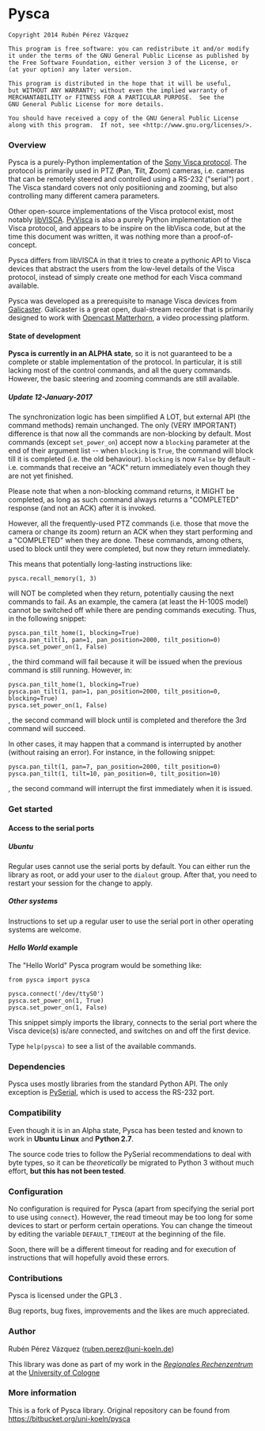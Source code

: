 # Pysca
    Copyright 2014 Rubén Pérez Vázquez
    
    This program is free software: you can redistribute it and/or modify
    it under the terms of the GNU General Public License as published by
    the Free Software Foundation, either version 3 of the License, or
    (at your option) any later version.
    
    This program is distributed in the hope that it will be useful,
    but WITHOUT ANY WARRANTY; without even the implied warranty of
    MERCHANTABILITY or FITNESS FOR A PARTICULAR PURPOSE.  See the
    GNU General Public License for more details.
    
    You should have received a copy of the GNU General Public License
    along with this program.  If not, see <http://www.gnu.org/licenses/>.

### Overview ###
Pysca is a purely-Python implementation of the [Sony Visca protocol](http://en.wikipedia.org/wiki/VISCA_Protocol). The protocol is primarily used in PTZ (**P**an, **T**ilt, **Z**oom) cameras, i.e. cameras that can be remotely steered and controlled using a RS-232 ("serial") port . The Visca standard covers not only positiioning and zooming, but also controlling many different camera parameters.

Other open-source implementations of the Visca protocol exist, most notably [libVISCA](http://damien.douxchamps.net/libvisca/). [PyVisca](https://github.com/mutax/PyVisca) is also a purely Python implementation of the Visca protocol, and appears to be inspire on the libVisca code, but at the time this document was written, it was nothing more than a proof-of-concept. 

Pysca differs from libVISCA in that it tries to create a pythonic API to Visca devices that abstract the users from the low-level details of the Visca protocol,  instead of simply create one method for each Visca command available.

Pysca was developed as a prerequisite to manage Visca devices from [Galicaster](http://galicaster.org). Galicaster is a great open, dual-stream recorder that is primarily designed to work with [Opencast Matterhorn](http://opencast.org/matterhorn/), a video processing platform.

#### State of development ####
**Pysca is currently in an ALPHA state**, so it is not guaranteed to be a complete or stable implementation of the protocol. In particular, it is still lacking most of the control commands, and all the query commands. However, the basic steering and zooming commands are still available.

##### Update 12-January-2017 #####

The synchronization logic has been simplified A LOT, but external API (the command methods) remain unchanged. The only (VERY IMPORTANT) difference is that now all the commands are non-blocking by default. Most commands (except `set_power_on`) accept now a `blocking` parameter at the end of their argument list -- when `blocking` is `True`, the command will block till it is completed (i.e. the old behaviour). `blocking` is now `False` by default -i.e. commands that receive an "ACK" return immediately even though they are not yet finished.

Please note that when a non-blocking command returns, it MIGHT be completed, as long as such command always returns a "COMPLETED" response (and not an ACK) after it is invoked.

However, all the frequently-used PTZ commands (i.e. those that move the camera or change its zoom) return an ACK when they start performing and a "COMPLETED" when they are done. These commands, among others, used to block until they were completed, but now they return immediately.

This means that potentially long-lasting instructions like:

```
pysca.recall_memory(1, 3)
```

will NOT be completed when they return, potentially causing the next commands to fail. As an example, the camera (at least the H-100S model) cannot be switched off while there are pending commands executing. Thus, in the following snippet:

```
pysca.pan_tilt_home(1, blocking=True)
pysca.pan_tilt(1, pan=1, pan_position=2000, tilt_position=0)
pysca.set_power_on(1, False)
```

, the third command will fail because it will be issued when the previous command is still running. However, in:

```
pysca.pan_tilt_home(1, blocking=True)
pysca.pan_tilt(1, pan=1, pan_position=2000, tilt_position=0, blocking=True)
pysca.set_power_on(1, False)
```

, the second command will block until is completed and therefore the 3rd command will succeed.

In other cases, it may happen that a command is interrupted by another (without raising an error). For instance, in the following snippet:

```
pysca.pan_tilt(1, pan=7, pan_position=2000, tilt_position=0)
pysca.pan_tilt(1, tilt=10, pan_position=0, tilt_position=10)
```

, the second command will interrupt the first immediately when it is issued.

### Get started ###

#### Access to the serial ports ####

##### Ubuntu #####
Regular uses cannot use the serial ports by default. You can either run the library as root, or add your user to the `dialout` group. After that, you need to restart your session for the change to apply. 

##### Other systems #####
Instructions to set up a regular user to use the serial port in other operating systems are welcome.


#### _Hello World_ example ####

The "Hello World" Pysca program would be something like:

    from pysca import pysca
    
    pysca.connect('/dev/ttyS0')
    pysca.set_power_on(1, True)
    pysca.set_power_on(1, False)

This snippet simply imports the library, connects to the serial port where the Visca device(s) is/are connected, and switches on and off the first device. 

Type `help(pysca)` to see a list of the available commands. 

### Dependencies ###

Pysca uses mostly libraries from the standard Python API. The only exception is [PySerial](http://pyserial.sourceforge.net/), which is used to access the RS-232 port. 

### Compatibility ###

Even though it is in an Alpha state, Pysca has been tested and known to work in __Ubuntu Linux__ and  __Python 2.7__.

The source code tries to follow the PySerial recommendations to deal with byte types, so it can be _theoretically_ be migrated to Python 3 without much effort, __but this has not been tested__.

### Configuration ###

No configuration is required for Pysca (apart from specifying the serial port to use using `connect`). However, the read timeout may be too long for some devices to start or perform certain operations. You can change the timeout by editing the variable `DEFAULT_TIMEOUT` at the beginning of the file.

Soon, there will be a different timeout for reading and for execution of instructions that will hopefully avoid these errors.

### Contributions ###

Pysca is licensed under the GPL3 . 

Bug reports, bug fixes, improvements and the likes are much appreciated.


### Author ###

Rubén Pérez Vázquez ([ruben.perez@uni-koeln.de](mailto:ruben.perez@uni-koeln.de))

This library was done as part of my work in the [_Regionales Rechenzentrum_](http://rrzk.uni-koeln.de/) at the [University of Cologne](http://www.portal.uni-koeln.de/uoc_home.html?&L=1)


### More information ###

This is a fork of Pysca library. Original repository can be found from https://bitbucket.org/uni-koeln/pysca

